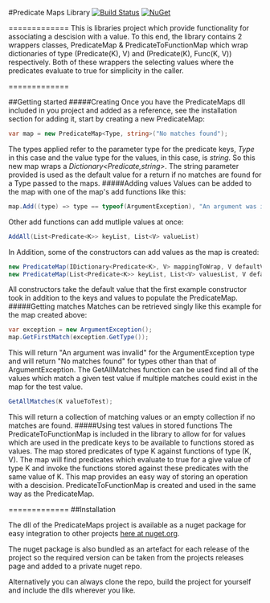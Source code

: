 #Predicate Maps Library
[![Build Status](https://travis-ci.org/Patypus/PredicateMaps.svg?branch=master)](https://travis-ci.org/Patypus/PredicateMaps)
[![NuGet](https://img.shields.io/nuget/v/PredicateMaps.svg)](http://www.nuget.org/packages/PredicateMaps)

=============
This is libraries project which provide functionality for associating a descision with a value. To this end, the library contains 2 wrappers classes, PredicateMap & PredicateToFunctionMap which wrap dictionaries of type (Predicate(K), V) and (Predicate(K), Func(K, V)) respectively. Both of these wrappers the selecting values where the predicates evaluate to true for simplicity in the caller.

=============

##Getting started
#####Creating
Once you have the PredicateMaps dll included in you project and added as a reference, see the installation section for adding it, start by creating a new PredicateMap:
```C#
var map = new PredicateMap<Type, string>("No matches found");
```
The types applied refer to the parameter type for the predicate keys, *Type* in this case and the value type for the values, in this case, is *string*. So this new map wraps a *Dictionary<Predicate<Type>,string>*. The string parameter provided is used as the default value for a return if no matches are found for a Type passed to the maps. 
#####Adding values
Values can be added to the map with one of the map's add functions like this:
```C#
map.Add((type) => type == typeof(ArgumentException), "An argument was invalid");
```
Other add functions can add mutliple values at once:
```C#
AddAll(List<Predicate<K>> keyList, List<V> valueList)
```
In Addition, some of the constructors can add values as the map is created:
```C#
new PredicateMap(IDictionary<Predicate<K>, V> mappingToWrap, V defaultValue)
new PredicateMap(List<Predicate<K>> keyList, List<V> valuesList, V defaultValue)
```
All constructors take the default value that the first example constructor took in addition to the keys and values to populate the PredicateMap. 
#####Getting matches
Matches can be retrieved singly like this example for the map created above:
```C#
var exception = new ArgumentException();
map.GetFirstMatch(exception.GetType());
```
This will return "An argument was invalid" for the ArgumentException type and will return "No matches found" for types other than that of ArgumentException.
The GetAllMatches function can be used find all of the values which match a given test value if multiple matches could exist in the map for the test value.
```C#
GetAllMatches(K valueToTest);
```
This will return a collection of matching values or an empty collection if no matches are found.
#####Using test values in stored functions
The PredicateToFunctionMap is included in the library to allow for for values which are used in the predicate keys to be available to functions stored as values. The map stored predicates of type K against functions of type (K, V). The map will find predicates which evaluate to true for a give value of type K and invoke the functions stored against these predicates with the same value of K. This map provides an easy way of storing an operation with a descision.
PredicateToFunctionMap is created and used in the same way as the PredicateMap.

=============
##Installation

The dll of the PredicateMaps project is available as a nuget package for easy integration to other projects [here at nuget.org](https://www.nuget.org/packages/PredicateMaps).

The nuget package is also bundled as an artefact for each release of the project so the required version can be taken from the projects releases page and added to a private nuget repo.

Alternatively you can always clone the repo, build the project for yourself and include the dlls wherever you like.
